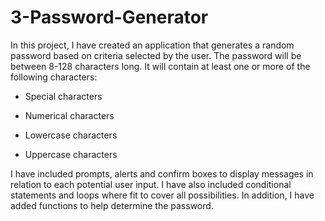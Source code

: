 # 3-Password-Generator

In this project, I have created an application that generates a random password based on criteria selected by the user. The password will be between 8-128 characters long. It will contain at least one or more of the following characters:

* Special characters

* Numerical characters

* Lowercase characters

* Uppercase characters

I have included prompts, alerts and confirm boxes to display messages in relation to each potential user input. I have also included conditional statements and loops where fit to cover all possibilities. In addition, I have added functions to help determine the password.